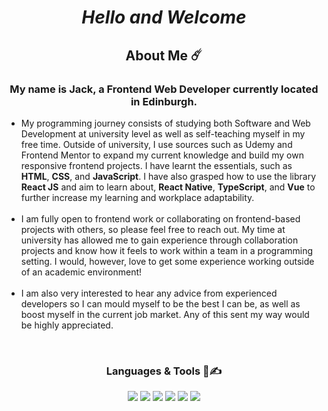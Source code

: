 <h1 align="center">
<b><i>Hello and Welcome</i></b>
</p>

<h2 align="center" >About Me ☄️</h2>
<!--<p align="center"><img src="https://komarev.com/ghpvc/?username=jxckwilsxn&label=Visits"></p>-->
<h3 align="center" > My name is Jack, a Frontend Web Developer currently located in Edinburgh.</h3>

<ul>
 <li>
  My programming journey consists of studying both Software and Web Development at university level as well as self-teaching myself in my free time. Outside of university, I use sources such as Udemy and Frontend Mentor to expand my current knowledge and build my own responsive frontend projects. I have learnt the essentials, such as <strong>HTML</strong>, <strong>CSS</strong>, and <strong>JavaScript</strong>. I have also grasped how to use the library <strong>React JS</strong> and aim to learn about, <strong>React Native</strong>, <strong>TypeScript</strong>, and <strong>Vue</strong> to further increase my learning and workplace adaptability.
 </li>
 <br>
 <li>
 I am fully open to frontend work or collaborating on frontend-based projects with others, so please feel free to reach out. My time at university has allowed me to gain experience through collaboration projects and know how it feels to work within a team in a programming setting. I would, however, love to get some experience working outside of an academic environment!
 </li>
 
 <br>
 
 <li>
   I am also very interested to hear any advice from experienced developers so I can mould myself to be the best I can be, as well as boost myself in the current job market. Any of this sent my way would be highly appreciated.
 </li>
 <!--
 <br>
 <li>
   <p>My portfolio, when available, will contain my best work here: <a href="link-to-future-portfolio-here">N/A (Coming Soon 👀)</p>
 </li>
 <br> 
 -->
</ul>
    
  <br> 

<h3 align="center">Languages & Tools 👾✍️</h3>
<p align="center">
 <img src="https://img.shields.io/badge/JavaScript-323330?style=for-the-badge&logo=javascript&logoColor=F7DF1E"/>
 <img src="https://img.shields.io/badge/HTML5-E34F26?style=for-the-badge&logo=html5&logoColor=white"/>
 <img src="https://img.shields.io/badge/CSS3-1572B6?style=for-the-badge&logo=css3&logoColor=white"/>
 <img src="https://img.shields.io/badge/React-20232A?style=for-the-badge&logo=react&logoColor=61DAFB"/>
 <img src="https://img.shields.io/badge/Tailwind_CSS-38B2AC?style=for-the-badge&logo=tailwind-css&logoColor=white"/>
 <img src="https://img.shields.io/badge/Figma-F24E1E?style=for-the-badge&logo=figma&logoColor=white"/>
</p>
  <!--
   <h2>Connect with me elsewhere:</h2>
  <p>
   <a href ="https://www.linkedin.com/in/jack-wilson-316b9529b/"><img src="https://cdn.jsdelivr.net/gh/devicons/devicon@latest/icons/linkedin/linkedin-original.svg" alt="linkedin" width="45" height="45"</a> 
  </p>
 -->
 
<!--
<a href ="https://code.visualstudio.com/"><img src="https://cdn.jsdelivr.net/gh/devicons/devicon@latest/icons/vscode/vscode-original.svg" alt="vscode" width="45" height="45"/>         
<a href ="https://developer.mozilla.org/en-US/docs/Web/JavaScript"><img src="https://cdn.jsdelivr.net/gh/devicons/devicon@latest/icons/javascript/javascript-original.svg" alt="javascript" width="45" height="45"/>       
<a href ="https://react.dev/"><img src="https://cdn.jsdelivr.net/gh/devicons/devicon@latest/icons/react/react-original.svg" alt="react" width="45" height="45"/>
 <!-- <a href ="https://reactnative.dev/"><img src="https://cdn.worldvectorlogo.com/logos/react-native-1.svg" alt="react native" width="45" height="45"/>
<a href ="https://developer.mozilla.org/en-US/docs/Web/HTML"><img src="https://cdn.jsdelivr.net/gh/devicons/devicon@latest/icons/html5/html5-original.svg" alt="html5" width="45" height="45" />
<a href="https://developer.mozilla.org/en-US/docs/Web/CSS"><img src="https://cdn.jsdelivr.net/gh/devicons/devicon@latest/icons/css3/css3-original.svg" alt="css" width="45" height="45"/>
 <!-- 
<a href="https://www.typescriptlang.org/"><img src="https://cdn.jsdelivr.net/gh/devicons/devicon@latest/icons/typescript/typescript-original.svg" alt="typescript" width="45" height="45"/>
<a href="https://vuejs.org/"><img src="https://cdn.jsdelivr.net/gh/devicons/devicon@latest/icons/vuejs/vuejs-original.svg" alt="vue" width="45" height="45"/>
<a href="https://getbootstrap.com/"><img src="https://cdn.jsdelivr.net/gh/devicons/devicon@latest/icons/bootstrap/bootstrap-original.svg" alt="bootstrap" width="45" height="45"/>
<a href="https://www.figma.com"><img src="https://cdn.jsdelivr.net/gh/devicons/devicon@latest/icons/figma/figma-original.svg" alt="figma" width="45" height="45"/>
 <!--
<img src="https://cdn.jsdelivr.net/gh/devicons/devicon@latest/icons/angular/angular-original.svg" alt="angular" width="45" height="45"/>
 https://reactnative.dev/

          
<!-- </p> -->

<!--
**JxckWilsxn/JxckWilsxn** is a ✨ _special_ ✨ repository because its `README.md` (this file) appears on your GitHub profile.

Here are some ideas to get you started:

- 🔭 I’m currently working on ...
- 🌱 I’m currently learning ...
- 👯 I’m looking to collaborate on ...
- 🤔 I’m looking for help with ...
- 💬 Ask me about ...
- 📫 How to reach me: ...
- 😄 Pronouns: ...
- ⚡ Fun fact: ...
-->

